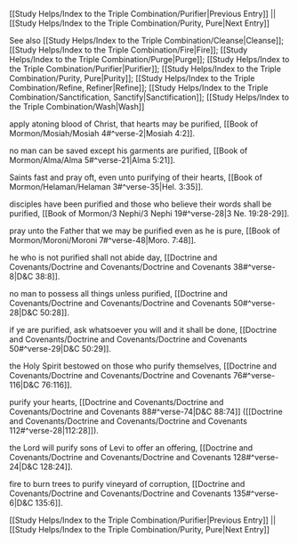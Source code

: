 [[Study Helps/Index to the Triple Combination/Purifier|Previous Entry]]  ||  [[Study Helps/Index to the Triple Combination/Purity, Pure|Next Entry]]

 See also [[Study Helps/Index to the Triple Combination/Cleanse|Cleanse]]; [[Study Helps/Index to the Triple Combination/Fire|Fire]]; [[Study Helps/Index to the Triple Combination/Purge|Purge]]; [[Study Helps/Index to the Triple Combination/Purifier|Purifier]]; [[Study Helps/Index to the Triple Combination/Purity, Pure|Purity]]; [[Study Helps/Index to the Triple Combination/Refine, Refiner|Refine]]; [[Study Helps/Index to the Triple Combination/Sanctification, Sanctify|Sanctification]]; [[Study Helps/Index to the Triple Combination/Wash|Wash]]

 apply atoning blood of Christ, that hearts may be purified, [[Book of Mormon/Mosiah/Mosiah 4#^verse-2|Mosiah 4:2]].

 no man can be saved except his garments are purified, [[Book of Mormon/Alma/Alma 5#^verse-21|Alma 5:21]].

 Saints fast and pray oft, even unto purifying of their hearts, [[Book of Mormon/Helaman/Helaman 3#^verse-35|Hel. 3:35]].

 disciples have been purified and those who believe their words shall be purified, [[Book of Mormon/3 Nephi/3 Nephi 19#^verse-28|3 Ne. 19:28-29]].

 pray unto the Father that we may be purified even as he is pure, [[Book of Mormon/Moroni/Moroni 7#^verse-48|Moro. 7:48]].

 he who is not purified shall not abide day, [[Doctrine and Covenants/Doctrine and Covenants/Doctrine and Covenants 38#^verse-8|D&C 38:8]].

 no man to possess all things unless purified, [[Doctrine and Covenants/Doctrine and Covenants/Doctrine and Covenants 50#^verse-28|D&C 50:28]].

 if ye are purified, ask whatsoever you will and it shall be done, [[Doctrine and Covenants/Doctrine and Covenants/Doctrine and Covenants 50#^verse-29|D&C 50:29]].

 the Holy Spirit bestowed on those who purify themselves, [[Doctrine and Covenants/Doctrine and Covenants/Doctrine and Covenants 76#^verse-116|D&C 76:116]].

 purify your hearts, [[Doctrine and Covenants/Doctrine and Covenants/Doctrine and Covenants 88#^verse-74|D&C 88:74]] ([[Doctrine and Covenants/Doctrine and Covenants/Doctrine and Covenants 112#^verse-28|112:28]]).

 the Lord will purify sons of Levi to offer an offering, [[Doctrine and Covenants/Doctrine and Covenants/Doctrine and Covenants 128#^verse-24|D&C 128:24]].

 fire to burn trees to purify vineyard of corruption, [[Doctrine and Covenants/Doctrine and Covenants/Doctrine and Covenants 135#^verse-6|D&C 135:6]].

[[Study Helps/Index to the Triple Combination/Purifier|Previous Entry]]  ||  [[Study Helps/Index to the Triple Combination/Purity, Pure|Next Entry]]